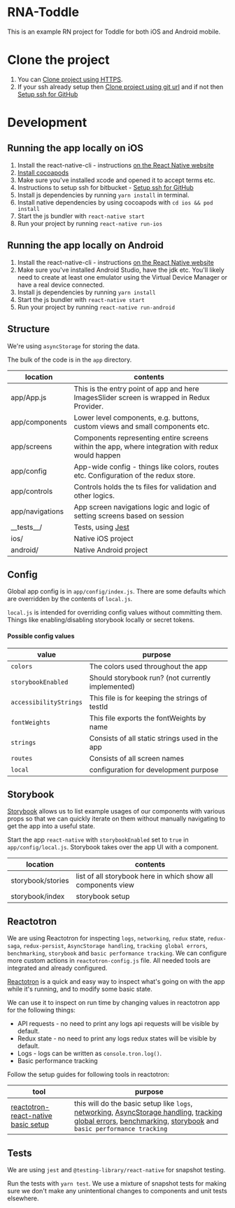 # RNA-Toddle
This is an example RN project for Toddle for both iOS and Android mobile.


# Clone the project

1. You can [Clone project using HTTPS](https://github.com/vinodch92/RNA-Toddle.git).
2. If your ssh already setup then [Clone project using git url](git@github.com:vinodch92/RNA-Toddle.git) and if not then [Setup ssh for GitHub](https://docs.github.com/en/github/authenticating-to-github/generating-a-new-ssh-key-and-adding-it-to-the-ssh-agent)


# Development

## Running the app locally on iOS

1. Install the react-native-cli - instructions [on the React Native website](https://facebook.github.io/react-native/docs/getting-started)
2. [Install cocoapods](https://guides.cocoapods.org/using/getting-started.html)
3. Make sure you've installed xcode and opened it to accept terms etc.
4. Instructions to setup ssh for bitbucket - [Setup ssh for GitHub](https://docs.github.com/en/github/authenticating-to-github/generating-a-new-ssh-key-and-adding-it-to-the-ssh-agent)
5. Install js dependencies by running `yarn install` in terminal.
6. Install native dependencies by using cocoapods with `cd ios && pod install`
7. Start the js bundler with `react-native start`
8. Run your project by running `react-native run-ios`


## Running the app locally on Android

1. Install the react-native-cli - instructions [on the React Native website](https://facebook.github.io/react-native/docs/getting-started)
2. Make sure you've installed Android Studio, have the jdk etc. You'll likely need to create at least one emulator using the Virtual Device Manager or have a real device connected.
3. Install js dependencies by running `yarn install`
4. Start the js bundler with `react-native start`
5. Run your project by running `react-native run-android`


## Structure

We're using `asyncStorage` for storing the data.

The bulk of the code is in the `app` directory.

| location        | contents                                                                                                                     |
| --------------- | ---------------------------------------------------------------------------------------------------------------------------- |
| app/App.js      | This is the entry point of app and here ImagesSlider screen is wrapped in Redux Provider.                                                                                                      |
| app/components  | Lower level components, e.g. buttons, custom views and small components etc.                                                                      |
| app/screens     | Components representing entire screens within the app, where integration with redux would happen                             |
| app/config      | App-wide config - things like colors, routes etc. Configuration of the redux store. |
| app/controls  |   Controls holds the ts files for validation and other logics.                                                                    |
| app/navigations | App screen navigations logic and logic of setting screens based on session                                                   |
| \_\_tests\_\_/  | Tests, using [Jest](https://jestjs.io/)                                                                                      |
| ios/            | Native iOS project                                                                                                           |
| android/        | Native Android project                                                                                                       |


## Config

Global app config is in `app/config/index.js`. There are some defaults which are overridden by the contents of `local.js`.

`local.js` is intended for overriding config values without committing them. Things like enabling/disabling storybook locally or secret tokens.

#### Possible config values

| value              | purpose                                                                 |
| ------------------ | ----------------------------------------------------------------------- |
| `colors`           | The colors used throughout the app                                      |
| `storybookEnabled` | Should storybook run? (not currently implemented)                       |
| `accessibilityStrings`           | This file is for keeping the strings of testId |
| `fontWeights`           | This file exports the fontWeights by name |
| `strings`           | Consists of all static strings used in the app |
| `routes`           | Consists of all screen names |
| `local`           | configuration for development purpose |


## Storybook

[Storybook](https://storybook.js.org/) allows us to list example usages of our components with various props so that we can quickly iterate on them without manually navigating to get the app into a useful state.

Start the app `react-native` with `storybookEnabled` set to `true` in `app/config/local.js`. Storybook takes over the app UI with a component.

| location          | contents                                                     |
| ----------------- | ------------------------------------------------------------ |
| storybook/stories | list of all storybook here in which show all components view |
| storybook/index   | storybook setup                                              |


## Reactotron

We are using Reactotron for inspecting `logs`, `networking`, `redux` state, `redux-saga`, `redux-persist`, `AsyncStorage handling`, `tracking global errors`, `benchmarking`, `storybook` and `basic performance tracking`. We can configure more custom actions in `reactotron-config.js` file. All needed tools are integrated and already configured.

[Reactotron](https://github.com/infinitered/reactotron/) is a quick and easy way to inspect what's going on with the app while it's running, and to modify some basic state.

We can use it to inspect on run time by changing values in reactotron app for the following things:

- API requests - no need to print any logs api requests will be visible by default.
- Redux state - no need to print any logs redux states will be visible by default.
- Logs - logs can be written as `console.tron.log()`.
- Basic performance tracking

Follow the setup guides for following tools in reactotron:

| tool                                                                                                                          | purpose                                                                                                                                                                                                                                                                                                                                                                                                                                                                                                                                                                                                |
| ----------------------------------------------------------------------------------------------------------------------------- | ------------------------------------------------------------------------------------------------------------------------------------------------------------------------------------------------------------------------------------------------------------------------------------------------------------------------------------------------------------------------------------------------------------------------------------------------------------------------------------------------------------------------------------------------------------------------------------------------------ |
| [reactotron-react-native basic setup](https://github.com/infinitered/reactotron/blob/master/docs/quick-start-react-native.md) | this will do the basic setup like `logs`, [networking](https://github.com/infinitered/reactotron/blob/master/docs/plugin-networking.md), [AsyncStorage handling](https://github.com/infinitered/reactotron/blob/master/docs/plugin-async-storage.md), [tracking global errors](https://github.com/infinitered/reactotron/blob/master/docs/plugin-track-global-errors.md), [benchmarking](https://github.com/infinitered/reactotron/blob/master/docs/plugin-benchmark.md), [storybook](https://github.com/infinitered/reactotron/blob/master/docs/plugin-storybook.md) and `basic performance tracking` |




## Tests

We are using `jest` and `@testing-library/react-native` for snapshot testing.

Run the tests with `yarn test`. We use a mixture of snapshot tests for making sure we don't make any unintentional changes to components and unit tests elsewhere.